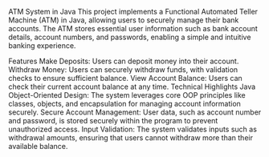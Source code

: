 ATM System in Java
This project implements a Functional Automated Teller Machine (ATM) in Java, allowing users to securely manage their bank accounts. The ATM stores essential user information such as bank account details, account numbers, and passwords, enabling a simple and intuitive banking experience.

Features
Make Deposits: Users can deposit money into their account.
Withdraw Money: Users can securely withdraw funds, with validation checks to ensure sufficient balance.
View Account Balance: Users can check their current account balance at any time.
Technical Highlights
Java Object-Oriented Design: The system leverages core OOP principles like classes, objects, and encapsulation for managing account information securely.
Secure Account Management: User data, such as account number and password, is stored securely within the program to prevent unauthorized access.
Input Validation: The system validates inputs such as withdrawal amounts, ensuring that users cannot withdraw more than their available balance.
